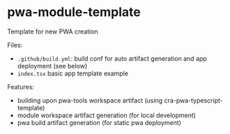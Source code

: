 # pwa-module-template
Template for new PWA creation

Files:
- `.github/build.yml`: build conf for auto artifact generation and app deployment (see below)
- `index.tsx` basic app template example

Features:
- building upon pwa-tools workspace artifact (using cra-pwa-typescript-template)
- module workspace artifact generation (for local development)
- pwa build artifact generation (for static pwa deployment)